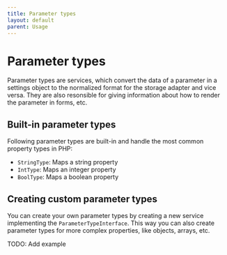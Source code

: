 ```yaml
---
title: Parameter types
layout: default
parent: Usage
---
```


# Parameter types

Parameter types are services, which convert the data of a parameter in a settings object to the normalized format for the storage adapter and vice versa. They are also resonsible for giving information about how to render the parameter in forms, etc.

## Built-in parameter types

Following parameter types are built-in and handle the most common property types in PHP:

* `StringType`: Maps a string property
* `IntType`: Maps an integer property
* `BoolType`: Maps a boolean property

## Creating custom parameter types

You can create your own parameter types by creating a new service implementing the `ParameterTypeInterface`. This way you can also create parameter types for more complex properties, like objects, arrays, etc.

TODO: Add example
